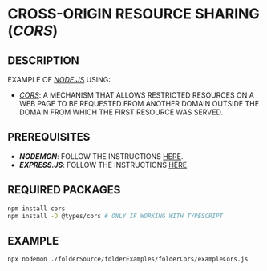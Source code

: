 # CROSS-ORIGIN RESOURCE SHARING (_CORS_)

## DESCRIPTION

EXAMPLE OF [_NODE.JS_](https://nodejs.org) USING:

* [_CORS_](https://www.npmjs.com/package/cors): A MECHANISM THAT ALLOWS RESTRICTED RESOURCES ON A WEB PAGE TO BE REQUESTED FROM ANOTHER DOMAIN OUTSIDE THE DOMAIN FROM WHICH THE FIRST RESOURCE WAS SERVED.

## PREREQUISITES

* **_NODEMON_**: FOLLOW THE INSTRUCTIONS [HERE](/folderSource/folderExamples/folderNodemon/README.md).
* **_EXPRESS.JS_**: FOLLOW THE INSTRUCTIONS [HERE](/folderSource/folderExamples/folderExpress/README.md).

## REQUIRED PACKAGES

```bash
npm install cors
npm install -D @types/cors # ONLY IF WORKING WITH TYPESCRIPT
```

## EXAMPLE

```bash
npx nodemon ./folderSource/folderExamples/folderCors/exampleCors.js
```
